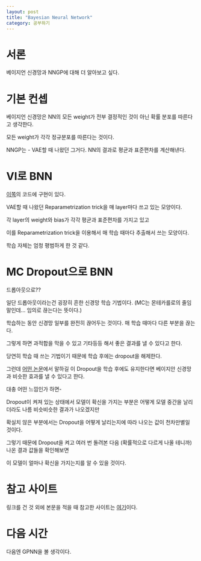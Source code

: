 ```yaml
---
layout: post
title: "Bayesian Neural Network"
category: 공부하기
---
```


# 서론

베이지언 신경망과 NNGP에 대해 더 알아보고 싶다.

# 기본 컨셉

베이지언 신경망은 NN의 모든 weight가 전부 결정적인 것이 아닌 확률 분포를 따른다고 생각한다.

모든 weight가 각각 정규분포를 따른다는 것이다.

NNGP는 - VAE할 때 나왔던 그거다. NN의 결과로 평균과 표준편차를 계산해낸다.

# VI로 BNN

[이쪽](http://krasserm.github.io/2019/03/14/bayesian-neural-networks/)의 코드에 구현이 있다.

VAE할 때 나왔던 Reparametrization trick을 매 layer마다 쓰고 있는 모양이다.

각 layer의 weight와 bias가 각각 평균과 표준편차를 가지고 있고

이를 Reparametrization trick을 이용해서 매 학습 때마다 추출해서 쓰는 모양이다.

학습 자체는 엄청 평범하게 한 것 같다.

# MC Dropout으로 BNN

드롭아웃으로??

일단 드롭아웃이라는건 굉장히 흔한 신경망 학습 기법이다. (MC는 몬테카를로의 줄임말인데... 임의로 끊는다는 뜻이다.)

학습하는 동안 신경망 일부를 완전히 끊어두는 것이다. 매 학습 때마다 다른 부분을 끊는다.

그렇게 하면 과적합을 막을 수 있고 기타등등 해서 좋은 결과를 낼 수 있다고 한다.

당연히 학습 때 쓰는 기법이기 때문에 학습 후에는 dropout을 해제한다.

그런데 [어떤 논문](https://arxiv.org/abs/1506.02142)에서 말하길 이 Dropout을 학습 후에도 유지한다면 베이지안 신경망과 비슷한 효과를 낼 수 있다고 한다.

대충 어떤 느낌인가 하면-

Dropout이 켜져 있는 상태에서 모델이 확신을 가지는 부분은 어떻게 모델 중간을 날리더라도 나름 비슷비슷한 결과가 나오겠지만

확실치 않은 부분에서는 Dropout을 어떻게 날리는지에 따라 나오는 값이 천차만별일 것이다.

그렇기 때문에 Dropout을 켜고 여러 번 돌려본 다음 (확률적으로 다르게 나올 테니까) 나온 결과 값들을 확인해보면

이 모델이 얼마나 확신을 가지는지를 알 수 있을 것이다.

# 참고 사이트

링크를 건 것 외에 본문을 적을 때 참고한 사이트는 [여기](https://gaussian37.github.io/dl-concept-bayesian_neural_network/)이다.

# 다음 시간

다음엔 GPNN을 볼 생각이다.

